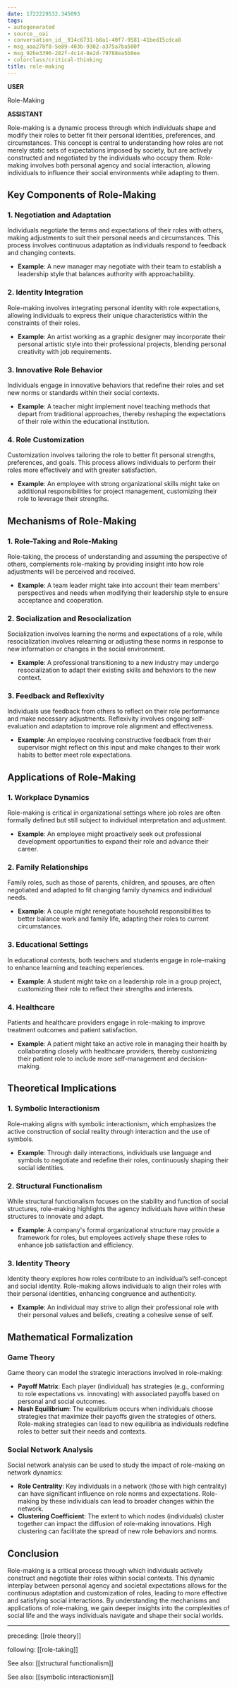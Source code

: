 ```yaml
---
date: 1722229532.345093
tags:
- autogenerated
- source__oai
- conversation_id__914c6731-b8a1-40f7-9581-41bed15cdca8
- msg_aaa278f8-5e89-403b-9302-a375a7ba500f
- msg_92be3396-282f-4c14-8e2d-79788ea5b0ee
- colorclass/critical-thinking
title: role-making
---
```


**USER**

Role-Making


**ASSISTANT**

Role-making is a dynamic process through which individuals shape and modify their roles to better fit their personal identities, preferences, and circumstances. This concept is central to understanding how roles are not merely static sets of expectations imposed by society, but are actively constructed and negotiated by the individuals who occupy them. Role-making involves both personal agency and social interaction, allowing individuals to influence their social environments while adapting to them.

## Key Components of Role-Making

### 1. **Negotiation and Adaptation**
Individuals negotiate the terms and expectations of their roles with others, making adjustments to suit their personal needs and circumstances. This process involves continuous adaptation as individuals respond to feedback and changing contexts.
- **Example**: A new manager may negotiate with their team to establish a leadership style that balances authority with approachability.

### 2. **Identity Integration**
Role-making involves integrating personal identity with role expectations, allowing individuals to express their unique characteristics within the constraints of their roles.
- **Example**: An artist working as a graphic designer may incorporate their personal artistic style into their professional projects, blending personal creativity with job requirements.

### 3. **Innovative Role Behavior**
Individuals engage in innovative behaviors that redefine their roles and set new norms or standards within their social contexts.
- **Example**: A teacher might implement novel teaching methods that depart from traditional approaches, thereby reshaping the expectations of their role within the educational institution.

### 4. **Role Customization**
Customization involves tailoring the role to better fit personal strengths, preferences, and goals. This process allows individuals to perform their roles more effectively and with greater satisfaction.
- **Example**: An employee with strong organizational skills might take on additional responsibilities for project management, customizing their role to leverage their strengths.

## Mechanisms of Role-Making

### 1. **Role-Taking and Role-Making**
Role-taking, the process of understanding and assuming the perspective of others, complements role-making by providing insight into how role adjustments will be perceived and received.
- **Example**: A team leader might take into account their team members' perspectives and needs when modifying their leadership style to ensure acceptance and cooperation.

### 2. **Socialization and Resocialization**
Socialization involves learning the norms and expectations of a role, while resocialization involves relearning or adjusting these norms in response to new information or changes in the social environment.
- **Example**: A professional transitioning to a new industry may undergo resocialization to adapt their existing skills and behaviors to the new context.

### 3. **Feedback and Reflexivity**
Individuals use feedback from others to reflect on their role performance and make necessary adjustments. Reflexivity involves ongoing self-evaluation and adaptation to improve role alignment and effectiveness.
- **Example**: An employee receiving constructive feedback from their supervisor might reflect on this input and make changes to their work habits to better meet role expectations.

## Applications of Role-Making

### 1. **Workplace Dynamics**
Role-making is critical in organizational settings where job roles are often formally defined but still subject to individual interpretation and adjustment.
- **Example**: An employee might proactively seek out professional development opportunities to expand their role and advance their career.

### 2. **Family Relationships**
Family roles, such as those of parents, children, and spouses, are often negotiated and adapted to fit changing family dynamics and individual needs.
- **Example**: A couple might renegotiate household responsibilities to better balance work and family life, adapting their roles to current circumstances.

### 3. **Educational Settings**
In educational contexts, both teachers and students engage in role-making to enhance learning and teaching experiences.
- **Example**: A student might take on a leadership role in a group project, customizing their role to reflect their strengths and interests.

### 4. **Healthcare**
Patients and healthcare providers engage in role-making to improve treatment outcomes and patient satisfaction.
- **Example**: A patient might take an active role in managing their health by collaborating closely with healthcare providers, thereby customizing their patient role to include more self-management and decision-making.

## Theoretical Implications

### 1. **Symbolic Interactionism**
Role-making aligns with symbolic interactionism, which emphasizes the active construction of social reality through interaction and the use of symbols.
- **Example**: Through daily interactions, individuals use language and symbols to negotiate and redefine their roles, continuously shaping their social identities.

### 2. **Structural Functionalism**
While structural functionalism focuses on the stability and function of social structures, role-making highlights the agency individuals have within these structures to innovate and adapt.
- **Example**: A company's formal organizational structure may provide a framework for roles, but employees actively shape these roles to enhance job satisfaction and efficiency.

### 3. **Identity Theory**
Identity theory explores how roles contribute to an individual’s self-concept and social identity. Role-making allows individuals to align their roles with their personal identities, enhancing congruence and authenticity.
- **Example**: An individual may strive to align their professional role with their personal values and beliefs, creating a cohesive sense of self.

## Mathematical Formalization

### Game Theory
Game theory can model the strategic interactions involved in role-making:
- **Payoff Matrix**: Each player (individual) has strategies (e.g., conforming to role expectations vs. innovating) with associated payoffs based on personal and social outcomes.
- **Nash Equilibrium**: The equilibrium occurs when individuals choose strategies that maximize their payoffs given the strategies of others. Role-making strategies can lead to new equilibria as individuals redefine roles to better suit their needs and contexts.

### Social Network Analysis
Social network analysis can be used to study the impact of role-making on network dynamics:
- **Role Centrality**: Key individuals in a network (those with high centrality) can have significant influence on role norms and expectations. Role-making by these individuals can lead to broader changes within the network.
- **Clustering Coefficient**: The extent to which nodes (individuals) cluster together can impact the diffusion of role-making innovations. High clustering can facilitate the spread of new role behaviors and norms.

## Conclusion

Role-making is a critical process through which individuals actively construct and negotiate their roles within social contexts. This dynamic interplay between personal agency and societal expectations allows for the continuous adaptation and customization of roles, leading to more effective and satisfying social interactions. By understanding the mechanisms and applications of role-making, we gain deeper insights into the complexities of social life and the ways individuals navigate and shape their social worlds.


---

preceding: [[role theory]]  


following: [[role-taking]]

See also: [[structural functionalism]]


See also: [[symbolic interactionism]]